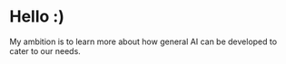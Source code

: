 # Hello :)

My ambition is to learn more about how general AI can be developed to cater to our needs.
